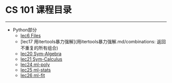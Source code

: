 # CS 101 课程目录  
-------
- Python部分
    - [lec6  Files](Files.ipynb)  
    - [lec17 用itertools暴力强解](用itertools暴力强解.md/combinations: 返回不重复的所有组合)
    - [lec20 Sym-Algebra](Sym-Algebra.ipynb)  
    - [lec21 Sym-Calculus](Sym-Calculus.ipynb)
    - [lec24 ml-poly](ml-poly.md)
    - [lec25 ml-stats](ml-stats.md)
    - [lec26 ml-fit](ml-fit.md)

